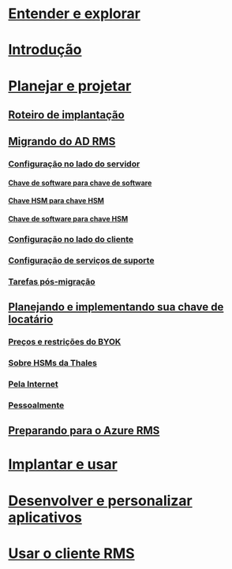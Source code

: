 # [Entender e explorar](/rights-management/understand-explore/azure-rights-management)
# [Introdução](/rights-management/get-started/requirements-azure-rms)
# [Planejar e projetar](./deployment-roadmap.md)
## [Roteiro de implantação](./deployment-roadmap.md)
## [Migrando do AD RMS](./migrate-from-ad-rms-to-azure-rms.md)
### [Configuração no lado do servidor](./migrate-from-ad-rms-phase1.md)
#### [Chave de software para chave de software](migrate-softwarekey-to-softwarekey.md)
#### [Chave HSM para chave HSM](migrate-hsmkey-to-hsmkey.md)
#### [Chave de software para chave HSM](migrate-softwarekey-to-hsmkey.md)
### [Configuração no lado do cliente](./migrate-from-ad-rms-phase2.md)
### [Configuração de serviços de suporte](./migrate-from-ad-rms-phase3.md)
### [Tarefas pós-migração](./migrate-from-ad-rms-phase4.md)
## [Planejando e implementando sua chave de locatário](./plan-implement-tenant-key.md)
### [Preços e restrições do BYOK](byok-price-restrictions.md)
### [Sobre HSMs da Thales](thales-hsm.md)
### [Pela Internet](generate-tenant-key-internet.md)
### [Pessoalmente](generate-tenant-key-in-person.md)
## [Preparando para o Azure RMS](./prepare.md)
# [Implantar e usar](/rights-management/deploy-use/activate-service)
# [Desenvolver e personalizar aplicativos](/rights-management/develop/developers-guide)
# [Usar o cliente RMS](/rights-management/rms-client/use-client)

<!--HONumber=Apr16_HO3-->


